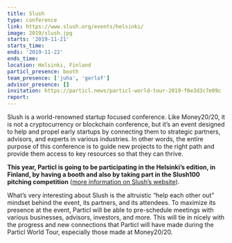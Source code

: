 ```yaml
---
title: Slush
type: conference
link: https://www.slush.org/events/helsinki/
image: 2019/slush.jpg
starts: '2019-11-21'
starts_time:
ends: '2019-11-22'
ends_time:
location: Helsinki, Finland
particl_presence: booth
team_presence: ['juha', 'gerlof']
advisor_presence: []
invitation: https://particl.news/particl-world-tour-2019-f6e3d3c7e09c
report: 
---
```


Slush is a world-renowned startup focused conference. Like Money20/20, it is not a cryptocurrency or blockchain conference, but it’s an event designed to help and propel early startups by connecting them to strategic partners, advisors, and experts in various industries. In other words, the entire purpose of this conference is to guide new projects to the right path and provide them access to key resources so that they can thrive.

**This year, Particl is going to be participating in the Helsinki’s edition, in Finland, by having a booth and also by taking part in the Slush100 pitching competition** ([more information on Slush’s website](https://www.slush.org/events/helsinki/#/concepts=&dayFilters=&industries=&sideEventId=&targetAudience=)).

What’s very interesting about Slush is the altruistic “help each other out” mindset behind the event, its partners, and its attendees. To maximize its presence at the event, Particl will be able to pre-schedule meetings with various businesses, advisors, investors, and more. This will tie in nicely with the progress and new connections that Particl will have made during the Particl World Tour, especially those made at Money20/20.